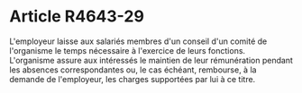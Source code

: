# Article R4643-29

  
L'employeur laisse aux salariés membres d'un conseil d'un comité de l'organisme le temps nécessaire à l'exercice de leurs fonctions.   
L'organisme assure aux intéressés le maintien de leur rémunération pendant les absences correspondantes ou, le cas échéant, rembourse, à la demande de l'employeur, les charges supportées par lui à ce titre.